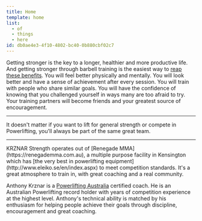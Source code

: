 ```yaml
---
title: Home
template: home
list:
  - of
  - things
  - here
id: db0ae4e3-4f10-4802-bc40-0b880cbf02c7
---
```

Getting stronger is the key to a longer, healthier and more productive life. And getting stronger through barbell training is the easiest way to [reap these benefits](https://www.betterhealth.vic.gov.au/health/healthyliving/resistance-training-health-benefits). You will feel better physically and mentally. You will look better and have a sense of achievement after every session. You will train with people who share similar goals. You will have the confidence of knowing that you challenged yourself in ways many are too afraid to try. Your training partners will become friends and your greatest source of encouragement.
<hr class="hr__small">
<p class="lead">It doesn't matter if you want to lift for general strength or compete in Powerlifting, you'll always be part of the same great team.</p>
<hr class="hr__small">
KRZNAR Strength operates out of [Renegade MMA](https://renegademma.com.au), a multiple purpose facility in Kensington which has [the very best in powerlifting equipment](http://www.eleiko.se/en/index.aspx) to meet competition standards. It's a great atmosphere to train in, with great coaching and a real community.

Anthony Krznar is a [Powerlifting Australia](https://powerliftingaustralia.com) certified coach. He is an Australian Powerlifting record holder with years of competition experience at the highest level. Anthony's technical ability is matched by his enthusiasm for helping people achieve their goals through discipline, encouragement and great coaching.
